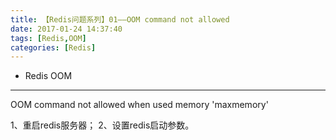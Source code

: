 ```yaml
---
title: 【Redis问题系列】01——OOM command not allowed
date: 2017-01-24 14:37:40
tags: [Redis,OOM]
categories: [Redis]
---
```


- Redis OOM

<!-- more -->

--------------------------------

OOM command not allowed when used memory  'maxmemory'

1、重启redis服务器；
2、设置redis启动参数。
  